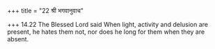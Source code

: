 +++
title = "22 श्री भगवानुवाच"

+++
14.22 The Blessed Lord said When light, activity and delusion are
present, he hates them not, nor does he long for them when they are
absent.
